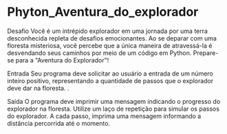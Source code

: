 # Phyton_Aventura_do_explorador

Desafio
Você é um intrépido explorador em uma jornada por uma terra desconhecida repleta de desafios emocionantes. Ao se deparar com uma floresta misteriosa, você percebe que a única maneira de atravessá-la é desvendando seus caminhos por meio de um código em Python. Prepare-se para a "Aventura do Explorador"!

Entrada
Seu programa deve solicitar ao usuário a entrada de um número inteiro positivo, representando a quantidade de passos que o explorador deve dar na floresta. .

Saída
O programa deve imprimir uma mensagem indicando o progresso do explorador na floresta. Utilize um laço de repetição para simular os passos do explorador. A cada passo, imprima uma mensagem informando a distância percorrida até o momento.
